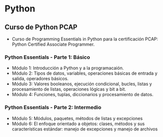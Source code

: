 # Python
## Curso de Python PCAP
- Curso de Programming Essentials in Python para la certificación PCAP: Python Certified Associate Programmer.
### Python Essentials - Parte 1: Básico
- Módulo 1: Introducción a Python y a la programacaión.
- Módulo 2: Tipos de datos, variables, operaciones básicas de entrada y salida, operadores básicos.
- Módulo 3: Valores booleanos, ejecución condicional, bucles, listas y procesamiento de listas, operaciones lógicas y bit a bit.
- Módulo 4: Funciones, tuplas, diccionarios y procesamiento de datos.

### Python Essentials - Parte 2: Intermedio
- Módulo 5: Módulos, paquetes, métodos de listas y excepciones
- Módulo 6: El enfoque orientado a objetos: clases, métodos y sus características estándar: manejo de excepciones y manejo de archivos